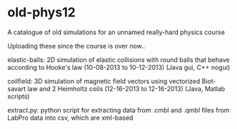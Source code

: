 old-phys12
=======================

A catalogue of old simulations for an unnamed really-hard physics course

Uploading these since the course is over now..






elastic-balls: 2D simulation of elastic collisions with round balls that behave according to Hooke's law (10-08-2013 to 10-12-2013) (Java gui, C++ nogui)

coilfield: 3D simulation of magnetic field vectors using vectorized Biot-savart law and 2 Heimholtz coils (12-16-2013 to 12-16-2013) (Java, Matlab scripts)

extract.py: python script for extracting data from .cmbl and .qmbl files from LabPro data into csv, which are xml-based
